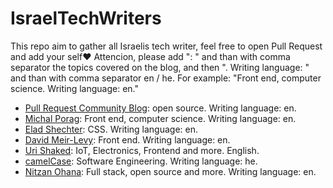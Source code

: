 # IsraelTechWriters

This repo aim to gather all Israelis tech writer, feel free to open Pull Request and add your self❤️
Attencion, please add ": " and than with comma separator the topics covered on the blog, and then ". Writing language: " and than with comma separator en / he.
For example:
"Front end, computer science. Writing language: en."

* [Pull Request Community Blog](https://pullrequestcommunityisrael.medium.com/): open source. Writing language: en.
* [Michal Porag](https://michal-porag.medium.com/): Front end, computer science. Writing language: en.
* [Elad Shechter](https://elad.medium.com/): CSS. Writing language: en.
* [David Meir-Levy](https://www.davidlevy.co.il): Front end. Writing language: en.
* [Uri Shaked](https://urish.org): IoT, Electronics, Frontend and more. English.
* [camelCase](https://www.camelCase.blog): Software Engineering. Writing language: he.
* [Nitzan Ohana](https://blog.nitzano.com): Full stack, open source and more. Writing language: en.
